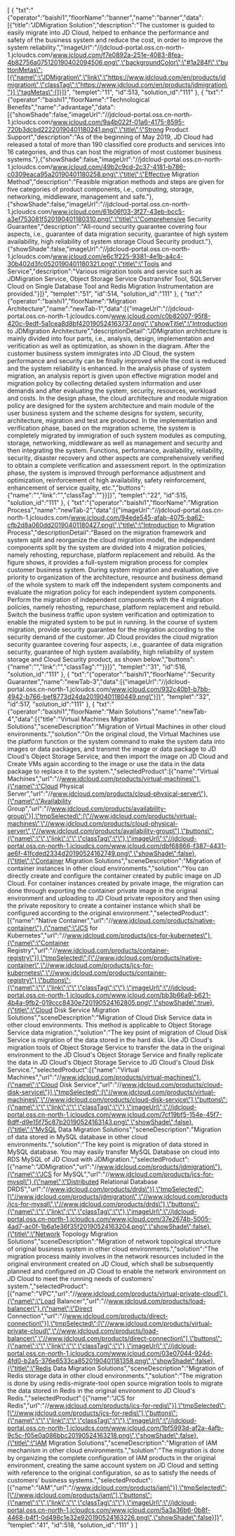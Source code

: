[
	{
		"txt":"{\"operator\":\"baishi1\",\"floorName\":\"banner\",\"name\":\"banner\",\"data\":[{\"title\":\"JDMigration Solution\",\"description\":\"The customer is guided to easily migrate into JD Cloud, helped to enhance the performance and safety of the business system and reduce the cost, in order to improve the system reliability.\",\"imageUrl\":\"//jdcloud-portal.oss.cn-north-1.jcloudcs.com/www.jcloud.com/f7e0892a-251e-4083-8fea-4b82756a075120190402094506.png\",\"backgroundColor\":\"#1a284f\",\"buttonMetas\":[{\"name\":\"JDMigration\",\"link\":\"https://www.jdcloud.com/en/products/jdmigration\",\"classTag\":\"https://www.jdcloud.com/en/products/jdmigration\"}],\"tagMetas\":[]}]}",
		"templet":"11",
		"id":513,
		"solution_id":"111"
	},
	{
		"txt":"{\"operator\":\"baishi1\",\"floorName\":\"Technological Benefits\",\"name\":\"advantage\",\"data\":[{\"showShade\":false,\"imageUrl\":\"//jdcloud-portal.oss.cn-north-1.jcloudcs.com/www.jcloud.com/9a4b022f-01a6-4175-8595-720b3dcbd22220190401180241.png\",\"title\":\"Strong Product Support\",\"description\":\"As of the beginning of May 2019, JD Cloud had released a total of more than 190 classified core products and services into 16 categories, and thus can host the migration of most customer business systems.\"},{\"showShade\":false,\"imageUrl\":\"//jdcloud-portal.oss.cn-north-1.jcloudcs.com/www.jcloud.com/49b2c9cd-2c37-4181-b786-c0309eaca95a20190401180258.png\",\"title\":\"Effective Migration Method\",\"description\":\"Feasible migration methods and steps are given for five categories of product components, i.e., computing, storage, networking, middleware, management and safe.\"},{\"showShade\":false,\"imageUrl\":\"//jdcloud-portal.oss.cn-north-1.jcloudcs.com/www.jcloud.com/61b06f03-3f27-43eb-bcc5-a3ef753081f520190401180310.png\",\"title\":\"Comprehensive Security Guarantee\",\"description\":\"All-round security guarantee covering four aspects, i.e., guarantee of data migration security, guarantee of high system availability, high reliability of system storage Cloud Security product.\"},{\"showShade\":false,\"imageUrl\":\"//jdcloud-portal.oss.cn-north-1.jcloudcs.com/www.jcloud.com/e6c1f225-9381-4e1b-a4c4-30b402d3fc0520190401180321.png\",\"title\":\"Tools and Service\",\"description\":\"Various migration tools and service such as JDMigration Service, Object Storage Service Osstransfer Tool, SQLServer Cloud on Single Database Tool and Redis Migration Instrumentation are provided.\"}]}",
		"templet":"51",
		"id":514,
		"solution_id":"111"
	},
	{
		"txt":"{\"operator\":\"baishi1\",\"floorName\":\"Migration Architecture\",\"name\":\"newTab-1\",\"data\":[{\"imageUrl\":\"//jdcloud-portal.oss.cn-north-1.jcloudcs.com/www.jcloud.com/c0b82007-95f8-420c-9edf-5a1cea8d8bf420190524163737.png\",\"showTitle\":\"Introduction to JDMigration Architecture\",\"descriptionDetail\":\"JDMigration architecture is mainly divided into four parts, i.e., analysis, design, implementation and verification as well as optimization, as shown in the diagram. After the customer business system immigrates into JD Cloud, the system performance and security can be finally improved while the cost is reduced and the system reliability is enhanced. In the analysis phase of system migration, an analysis report is given upon effective migration model and migration policy by collecting detailed system information and user demands and after evaluating the system, security, resources, workload and costs. In the design phase, the cloud architecture and module migration policy are designed for the system architecture and main module of the user business system and the scheme designs for system, security, architecture, migration and test are produced. In the implementation and verification phase, based on the migration scheme, the system is completely migrated by immigration of such system modules as computing, storage, networking, middleware as well as management and security and then integrating the system. Functions, performance, availability, reliability, security, disaster recovery and other aspects are comprehensively verified to obtain a complete verification and assessment report. In the optimization phase, the system is improved through performance adjustment and optimization, reinforcement of high availability, safety reinforcement, enhancement of service quality, etc.\",\"buttons\":{\"name\":\"\",\"link\":\"\",\"classTag\":\"\"}}]}",
		"templet":"22",
		"id":515,
		"solution_id":"111"
	},
	{
		"txt":"{\"operator\":\"baishi1\",\"floorName\":\"Migration Process\",\"name\":\"newTab-2\",\"data\":[{\"imageUrl\":\"//jdcloud-portal.oss.cn-north-1.jcloudcs.com/www.jcloud.com/94ede545-afab-4075-ba62-cfb2d8a060dd20190401180427.png\",\"title\":\"Introduction to Migration Process\",\"descriptionDetail\":\"Based on the migration framework and system split and reorganize the cloud migration model, the independent components split by the system are divided into 4 migration policies, namely rehosting, repurchase, platform replacement and rebuild. As the figure shows, it provides a full-system migration process for complex customer business system. During system migration and evaluation, give priority to organization of the architecture, resource and business demand of the whole system to mark off the independent system components and evaluate the migration policy for each independent system components. Perform the migration of independent components with the 4 migration policies, namely rehosting, repurchase, platform replacement and rebuild. Switch the business traffic upon system verification and optimization to enable the migrated system to be put in running. In the course of system migration, provide security guarantee for the migration according to the security demand of the customer. JD Cloud provides the cloud migration security guarantee covering four aspects, i.e., guarantee of data migration security, guarantee of high system availability, high reliability of system storage and Cloud Security product, as shown below.\",\"buttons\":{\"name\":\"\",\"link\":\"\",\"classTag\":\"\"}}]}",
		"templet":"31",
		"id":516,
		"solution_id":"111"
	},
	{
		"txt":"{\"operator\":\"baishi1\",\"floorName\":\"Security Guarantee\",\"name\":\"newTab-3\",\"data\":[{\"imageUrl\":\"//jdcloud-portal.oss.cn-north-1.jcloudcs.com/www.jcloud.com/932c40b1-b7bb-4942-b766-bef8773d24da20190401180449.png\"}]}",
		"templet":"32",
		"id":517,
		"solution_id":"111"
	},
	{
		"txt":"{\"operator\":\"baishi1\",\"floorName\":\"Main Solutions\",\"name\":\"newTab-4\",\"data\":[{\"title\":\"Virtual Machines Migration Solutions\",\"sceneDescription\":\"Migration of Virtual Machines in other cloud environments.\",\"solution\":\"On the original cloud, the Virtual Machines use the platform function or the system command to make the system data into images or data packages, and transmit the image or data package to JD Cloud's Object Storage Service, and then import the image on JD Cloud and Create VMs again according to the image or use the data in the data package to replace it to the system.\",\"selectedProduct\":[{\"name\":\"Virtual Machines\",\"url\":\"//www.jdcloud.com/products/virtual-machines\"},{\"name\":\"Cloud Physical Server\",\"url\":\"//www.jdcloud.com/products/cloud-physical-server\"},{\"name\":\"Availability Group\",\"url\":\"//www.jdcloud.com/products/availability-group\"}],\"tmpSelected\":[\"//www.jdcloud.com/products/virtual-machines\",\"//www.jdcloud.com/products/cloud-physical-server\",\"//www.jdcloud.com/products/availability-group\"],\"buttons\":{\"name\":\"\",\"link\":\"\",\"classTag\":\"\"},\"imageUrl\":\"//jdcloud-portal.oss.cn-north-1.jcloudcs.com/www.jcloud.com/dbf68866-f387-4431-ae6f-41fcded2334d20190524162749.png\",\"showShade\":false},{\"title\":\"Container Migration Solutions\",\"sceneDescription\":\"Migration of container instances in other cloud environments.\",\"solution\":\"You can directly create and configure the container created by public image on JD Cloud. For container instances created by private image, the migration can done through exporting the container private image in the original environment and uploading to JD Cloud private repository and then using the private repository to create a container instance which shall be configured according to the original environment.\",\"selectedProduct\":[{\"name\":\"Native Container\",\"url\":\"//www.jdcloud.com/products/native-container\"},{\"name\":\"JCS for Kubernetes\",\"url\":\"//www.jdcloud.com/products/jcs-for-kubernetes\"},{\"name\":\"Container Registry\",\"url\":\"//www.jdcloud.com/products/container-registry\"}],\"tmpSelected\":[\"//www.jdcloud.com/products/native-container\",\"//www.jdcloud.com/products/jcs-for-kubernetes\",\"//www.jdcloud.com/products/container-registry\"],\"buttons\":{\"name\":\"\",\"link\":\"\",\"classTag\":\"\"},\"imageUrl\":\"//jdcloud-portal.oss.cn-north-1.jcloudcs.com/www.jcloud.com/bb3b66a9-b621-4b4a-9fb2-019ccc8430e720190524162805.png\",\"showShade\":true},{\"title\":\"Cloud Disk Service Migration Solutions\",\"sceneDescription\":\"Migration of Cloud Disk Service data in other cloud environments. This method is applicable to Object Storage Service data migration.\",\"solution\":\"The key point of migration of Cloud Disk Service is migration of the data stored in the hard disk. Use JD Cloud's migration tools of Object Storage Service to transfer the data in the original environment to the JD Cloud's Object Storage Service and finally replicate the data in JD Cloud's Object Storage Service to JD Cloud's Cloud Disk Service.\",\"selectedProduct\":[{\"name\":\"Virtual Machines\",\"url\":\"//www.jdcloud.com/products/virtual-machines\"},{\"name\":\"Cloud Disk Service\",\"url\":\"//www.jdcloud.com/products/cloud-disk-service\"}],\"tmpSelected\":[\"//www.jdcloud.com/products/virtual-machines\",\"//www.jdcloud.com/products/cloud-disk-service\"],\"buttons\":{\"name\":\"\",\"link\":\"\",\"classTag\":\"\"},\"imageUrl\":\"//jdcloud-portal.oss.cn-north-1.jcloudcs.com/www.jcloud.com/7cf19bf5-154e-45f7-8dff-d9e15f75c87b20190524163143.png\",\"showShade\":false},{\"title\":\"MySQL Data Migration Solutions\",\"sceneDescription\":\"Migration of data stored in MySQL database in other cloud environments.\",\"solution\":\"The key point is migration of data stored in MySQL database. You may easily transfer MySQL Database on cloud into RDS MySQL of JD Cloud with JDMigration.\",\"selectedProduct\":[{\"name\":\"JDMigration\",\"url\":\"//www.jdcloud.com/products/jdmigration\"},{\"name\":\"JCS for MySQL\",\"url\":\"//www.jdcloud.com/products/jcs-for-mysql\"},{\"name\":\"Distributed Relational Database DRDS\",\"url\":\"//www.jdcloud.com/products/drds\"}],\"tmpSelected\":[\"//www.jdcloud.com/products/jdmigration\",\"//www.jdcloud.com/products/jcs-for-mysql\",\"//www.jdcloud.com/products/drds\"],\"buttons\":{\"name\":\"\",\"link\":\"\",\"classTag\":\"\"},\"imageUrl\":\"//jdcloud-portal.oss.cn-north-1.jcloudcs.com/www.jcloud.com/37e2674b-5005-4ad7-ac0f-1b6a1e36f35f20190524163204.png\",\"showShade\":false},{\"title\":\"Network Topology Migration Solutions\",\"sceneDescription\":\"Migration of network topological structure of original business system in other cloud environments.\",\"solution\":\"The migration process mainly involves in the network resources included in the original environment created on JD Cloud, which shall be subsequently planned and configured on JD Cloud to enable the network environment on JD Cloud to meet the running needs of customers’ system.\",\"selectedProduct\":[{\"name\":\"VPC\",\"url\":\"//www.jdcloud.com/products/virtual-private-cloud\"},{\"name\":\"Load Balancer\",\"url\":\"//www.jdcloud.com/products/load-balancer\"},{\"name\":\"Direct Connection\",\"url\":\"//www.jdcloud.com/products/direct-connection\"}],\"tmpSelected\":[\"//www.jdcloud.com/products/virtual-private-cloud\",\"//www.jdcloud.com/products/load-balancer\",\"//www.jdcloud.com/products/direct-connection\"],\"buttons\":{\"name\":\"\",\"link\":\"\",\"classTag\":\"\"},\"imageUrl\":\"//jdcloud-portal.oss.cn-north-1.jcloudcs.com/www.jcloud.com/03e07044-924d-4fd0-b2a5-376e6533ca8520190401181358.png\",\"showShade\":false},{\"title\":\"Redis Data Migration Solutions\",\"sceneDescription\":\"Migration of Redis storage data in other cloud environments.\",\"solution\":\"The migration is done by using redis-migrate-tool open source migration tools to migrate the data stored in Redis in the original environment to JD Cloud's Redis.\",\"selectedProduct\":[{\"name\":\"JCS for Redis\",\"url\":\"//www.jdcloud.com/products/jcs-for-redis\"}],\"tmpSelected\":[\"//www.jdcloud.com/products/jcs-for-redis\"],\"buttons\":{\"name\":\"\",\"link\":\"\",\"classTag\":\"\"},\"imageUrl\":\"//jdcloud-portal.oss.cn-north-1.jcloudcs.com/www.jcloud.com/1bf5993d-af2a-4afb-9c5c-f05e0a086bbc20190524163218.png\",\"showShade\":false},{\"title\":\"IAM Migration Solutions\",\"sceneDescription\":\"Migration of IAM mechanism in other cloud environments.\",\"solution\":\"The migration is done by organizing the complete configuration of IAM products in the original environment, creating the same account system on JD Cloud and setting with reference to the original configuration, so as to satisfy the needs of customers’ business systems.\",\"selectedProduct\":[{\"name\":\"IAM\",\"url\":\"//www.jdcloud.com/products/iam\"}],\"tmpSelected\":[\"//www.jdcloud.com/products/iam\"],\"buttons\":{\"name\":\"\",\"link\":\"\",\"classTag\":\"\"},\"imageUrl\":\"//jdcloud-portal.oss.cn-north-1.jcloudcs.com/www.jcloud.com/5a3a36b6-0b8f-4468-b4f1-0d498c1e32e920190524163226.png\",\"showShade\":false}]}",
		"templet":"41",
		"id":518,
		"solution_id":"111"
	}
]